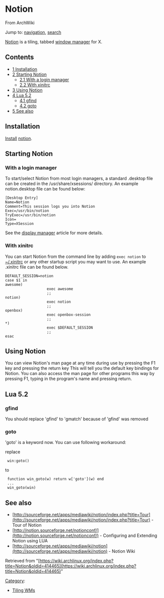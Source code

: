 # Notion

From ArchWiki

Jump to: [navigation](#column-one), [search](#searchInput)

[Notion](http://notion.sf.net) is a tiling, tabbed [window manager](/index.php/Window_manager "Window manager") for X.

## Contents

*   [1 Installation](#Installation)
*   [2 Starting Notion](#Starting_Notion)
    *   [2.1 With a login manager](#With_a_login_manager)
    *   [2.2 With xinitrc](#With_xinitrc)
*   [3 Using Notion](#Using_Notion)
*   [4 Lua 5.2](#Lua_5.2)
    *   [4.1 gfind](#gfind)
    *   [4.2 goto](#goto)
*   [5 See also](#See_also)

## Installation

[Install](/index.php/Install "Install") [notion](https://www.archlinux.org/packages/?name=notion).

## Starting Notion

### With a login manager

To start/select Notion from most login managers, a standard .desktop file can be created in the /usr/share/xsessions/ directory. An example notion.desktop file can be found below:

```
[Desktop Entry]
Name=Notion
Comment=This session logs you into Notion
Exec=/usr/bin/notion
TryExec=/usr/bin/notion
Icon=
Type=XSession

```

See the [display manager](/index.php/Display_manager "Display manager") article for more details.

### With xinitrc

You can start Notion from the command line by adding `exec notion` to [~/.xinitrc](/index.php/~/.xinitrc "~/.xinitrc") or any other startup script you may want to use. An example .xinitrc file can be found below.

```
DEFAULT_SESSION=notion
case $1 in
awesome) 
                   exec awesome
                   ;;
notion) 
                   exec notion
                   ;;
openbox) 
                   exec openbox-session
                   ;;
*) 
                   exec $DEFAULT_SESSION
                   ;;
esac

```

## Using Notion

You can view Notion's man page at any time during use by pressing the F1 key and pressing the return key This will tell you the default key bindings for Notion. You can also access the man page for other programs this way by pressing F1, typing in the program's name and pressing return.

## Lua 5.2

### gfind

You should replace 'gfind' to 'gmatch' because of 'gfind' was removed

### goto

'goto' is a keyword now. You can use following workaround:

replace

```
 win:goto()

```

to

```
 function win_goto(w) return w['goto'](w) end
 ...
 win_goto(win)

```

## See also

*   [http://sourceforge.net/apps/mediawiki/notion/index.php?title=Tour](http://sourceforge.net/apps/mediawiki/notion/index.php?title=Tour) - Tour of Notion
*   [http://notion.sourceforge.net/notionconf/](http://notion.sourceforge.net/notionconf/) - Configuring and Extending Notion using LUA
*   [http://sourceforge.net/apps/mediawiki/notion](http://sourceforge.net/apps/mediawiki/notion) - Notion Wiki

Retrieved from "[https://wiki.archlinux.org/index.php?title=Notion&oldid=414465](https://wiki.archlinux.org/index.php?title=Notion&oldid=414465)"

[Category](/index.php/Special:Categories "Special:Categories"):

*   [Tiling WMs](/index.php/Category:Tiling_WMs "Category:Tiling WMs")